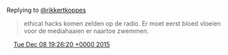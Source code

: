 Replying to [@rikkertkoppes](https://twitter.com/rikkertkoppes/status/674306242471403520)

> ethical hacks komen zelden op de radio\. Er moet eerst bloed vloeien voor de mediahaaien er naartoe zwemmen\.

<img src="../../media/tweet.ico" width="12" /> [Tue Dec 08 19:26:20 +0000 2015](https://twitter.com/DromerDenker/status/674309052889997312)